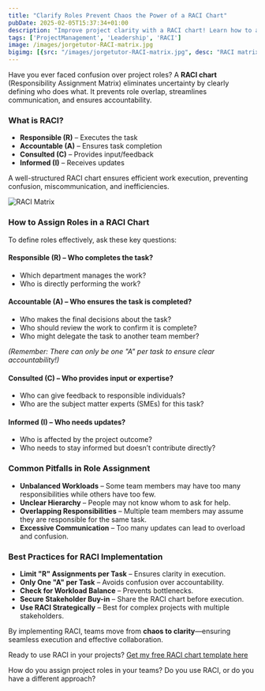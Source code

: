 ```yaml
---
title: "Clarify Roles Prevent Chaos the Power of a RACI Chart"
pubDate: 2025-02-05T15:37:34+01:00
description: "Improve project clarity with a RACI chart! Learn how to assign roles effectively, prevent miscommunication, and balance workloads. Get a free RACI template to streamline your projects today!"
tags: ['ProjectManagement', 'Leadership', 'RACI']
image: /images/jorgetutor-RACI-matrix.jpg
bigimg: [{src: "/images/jorgetutor-RACI-matrix.jpg", desc: "RACI matrix"}]
---
```


Have you ever faced confusion over project roles? A **RACI chart** (Responsibility Assignment Matrix) eliminates uncertainty by clearly defining who does what. It prevents role overlap, streamlines communication, and ensures accountability.

### **What is RACI?**  
- **Responsible (R)** – Executes the task  
- **Accountable (A)** – Ensures task completion  
- **Consulted (C)** – Provides input/feedback  
- **Informed (I)** – Receives updates  

A well-structured RACI chart ensures efficient work execution, preventing confusion, miscommunication, and inefficiencies.

![RACI Matrix](/images/jorgetutor-RACI-matrix.jpg)

### **How to Assign Roles in a RACI Chart**  

To define roles effectively, ask these key questions:  

#### **Responsible (R) – Who completes the task?**  
- Which department manages the work?  
- Who is directly performing the work?  

#### **Accountable (A) – Who ensures the task is completed?**  
- Who makes the final decisions about the task?  
- Who should review the work to confirm it is complete?  
- Who might delegate the task to another team member?  

*(Remember: There can only be one "A" per task to ensure clear accountability!)*  

#### **Consulted (C) – Who provides input or expertise?**  
- Who can give feedback to responsible individuals?  
- Who are the subject matter experts (SMEs) for this task?  

#### **Informed (I) – Who needs updates?**  
- Who is affected by the project outcome?  
- Who needs to stay informed but doesn’t contribute directly?  

### **Common Pitfalls in Role Assignment**  

- **Unbalanced Workloads** – Some team members may have too many responsibilities while others have too few.  
- **Unclear Hierarchy** – People may not know whom to ask for help.  
- **Overlapping Responsibilities** – Multiple team members may assume they are responsible for the same task.  
- **Excessive Communication** – Too many updates can lead to overload and confusion.  

### **Best Practices for RACI Implementation**  

- **Limit "R" Assignments per Task** – Ensures clarity in execution.  
- **Only One "A" per Task** – Avoids confusion over accountability.  
- **Check for Workload Balance** – Prevents bottlenecks.  
- **Secure Stakeholder Buy-in** – Share the RACI chart before execution.  
- **Use RACI Strategically** – Best for complex projects with multiple stakeholders.  

By implementing RACI, teams move from **chaos to clarity**—ensuring seamless execution and effective collaboration.  

Ready to use RACI in your projects? [Get my free RACI chart template here](https://docs.google.com/spreadsheets/d/11_Y9eDF2GT0LssBpD1gcIR0wzdp8FR7ZPJsr7sWCg24/edit?gid=0#gid=0)  

How do you assign project roles in your teams? Do you use RACI, or do you have a different approach?


